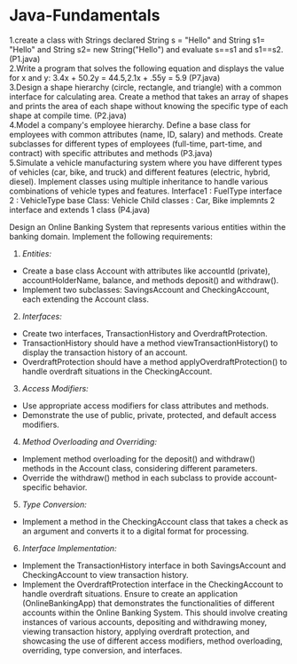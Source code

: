 # Java-Fundamentals
1.create a class with Strings declared String s = "Hello" and String s1= "Hello" and String s2= new String("Hello") and evaluate s==s1 and s1==s2.(P1.java)<br>
2.Write a program that solves the following equation and displays the value for x and y: 3.4x + 50.2y = 44.5,2.1x + .55y = 5.9 (P7.java)
<br>
3.Design a shape hierarchy (circle, rectangle, and triangle) with a common interface for calculating area. Create a method that takes an array of shapes and prints the area of each shape without knowing the specific type of each shape at compile time. (P2.java)
<br>
4.Model a company's employee hierarchy. Define a base class for employees with common attributes (name, ID, salary) and methods. Create subclasses for different types of employees (full-time, part-time, and contract) with specific attributes and methods (P3.java)
<br>
5.Simulate a vehicle manufacturing system where you have different types of vehicles (car, bike, and truck) and different features (electric, hybrid, diesel). Implement classes using multiple inheritance to handle various combinations of vehicle types and features.
Interface1 : FuelType
interface 2 : VehicleType
base Class: Vehicle
Child classes : Car, Bike implemnts 2 interface and extends 1 class (P4.java)

Design an Online Banking System that represents various entities within the banking domain. Implement the following requirements:
1. *Entities:*
  - Create a base class Account with attributes like accountId (private), accountHolderName, balance, and methods deposit() and withdraw().
  - Implement two subclasses: SavingsAccount and CheckingAccount, each extending the Account class.
2. *Interfaces:*
  - Create two interfaces, TransactionHistory and OverdraftProtection.
  - TransactionHistory should have a method viewTransactionHistory() to display the transaction history of an account.
  - OverdraftProtection should have a method applyOverdraftProtection() to handle overdraft situations in the CheckingAccount.
3. *Access Modifiers:*
  - Use appropriate access modifiers for class attributes and methods.
  - Demonstrate the use of public, private, protected, and default access modifiers.
4. *Method Overloading and Overriding:*
  - Implement method overloading for the deposit() and withdraw() methods in the Account class, considering different parameters.
  - Override the withdraw() method in each subclass to provide account-specific behavior.
5. *Type Conversion:*
  - Implement a method in the CheckingAccount class that takes a check as an argument and converts it to a digital format for processing.
6. *Interface Implementation:*
  - Implement the TransactionHistory interface in both SavingsAccount and CheckingAccount to view transaction history.
  - Implement the OverdraftProtection interface in the CheckingAccount to handle overdraft situations.
Ensure to create an application (OnlineBankingApp) that demonstrates the functionalities of different accounts within the Online Banking System.
This should involve creating instances of various accounts, depositing and withdrawing money, viewing transaction history, applying overdraft protection, 
and showcasing the use of different access modifiers, method overloading, overriding, type conversion, and interfaces.
